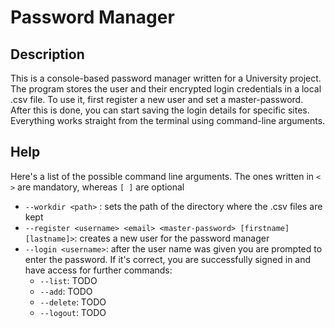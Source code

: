 # Password Manager

## Description
This is a console-based password manager written for a University project. The program stores the user and their encrypted login credentials in a local .csv file.
To use it, first register a new user and set a master-password. After this is done, you can start saving the login details for specific sites. 
Everything works straight from the terminal using command-line arguments.

## Help
Here's a list of the possible command line arguments. The ones written in `< >` are mandatory, whereas `[ ]` are optional
- `--workdir <path>` : sets the path of the directory where the .csv files are kept
- `--register <username> <email> <master-password> [firstname] [lastname]>`: creates a new user for the password manager
- `--login <username>`: after the user name was given you are prompted to enter the password. If it's correct, you are successfully signed in and have access for further commands:
	- `--list`: TODO
	- `--add`: TODO
	- `--delete`: TODO
	- `--logout`: TODO
